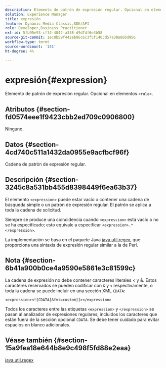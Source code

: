```yaml
---
description: Elemento de patrón de expresión regular. Opcional en elementos <rule> .
solution: Experience Manager
title: expresión
feature: Dynamic Media Classic,SDK/API
role: Developer,Business Practitioner
exl-id: 5fb95e93-cf14-4042-a338-d9d7df6e3b58
source-git-commit: 1ec8b59f442eb96c6c3f5f1405d57a38a86bd056
workflow-type: tm+mt
source-wordcount: '151'
ht-degree: 4%

---
```


# expresión{#expression}

Elemento de patrón de expresión regular. Opcional en elementos `<rule>`.

## Atributos {#section-fd0574eee1f9423cbb2ed709c0906800}

Ninguno.

## Datos {#section-4cd740c511a1432da0955e9acfbcf96f}

Cadena de patrón de expresión regular.

## Descripción {#section-3245c8a531bb455d8398449f6ea63b37}

El elemento `<expression>` puede estar vacío o contener una cadena de búsqueda simple o un patrón de expresión regular. El patrón se aplica a toda la cadena de solicitud.

Siempre se produce una coincidencia cuando `<expression>` está vacío o no se ha especificado; esto equivale a especificar `<expression>.*</expression>`.

La implementación se basa en el paquete Java [java.util.regex](../../../../../ir-api/material-cat/image-rendering-api-ref/c-ir-material-catalog/c-ir-rule-set-reference/r-ir-expression.md#reference-49867deecb58412bbdc2ced564bbea3e), que proporciona una sintaxis de expresión regular similar a la de Perl.

## Nota {#section-6b41a900b0ce4a9590e5861e3c81599c}

La cadena de expresión no debe contener caracteres literales &lt; y &amp;. Estos caracteres reservados se pueden codificar con `&` y `<` respectivamente, o toda la cadena se puede incluir en una sección XML `CDATA`:

`<expression><![CDATA[&fmt=custom]]></expression>`

Todos los caracteres entre las etiquetas `<expression>` y `</expression>` se pasan al analizador de expresiones regulares, incluidos los caracteres que están fuera de la sección opcional `CDATA`. Se debe tener cuidado para evitar espacios en blanco adicionales.

## Véase también {#section-15a9fea18e644b8e9c498f5fd88e2eaa}

[java.util.regex](https://www2.cs.duke.edu/csed/java/jdk1.4.2/docs/api/)
